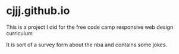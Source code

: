 # cjjj.github.io
This is a project I did for the free code camp responsive web design curriculum

It is sort of a survey form about the nba and contains some jokes.
